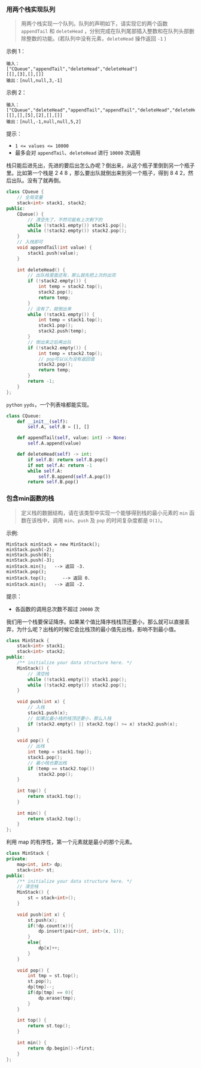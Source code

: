 ### 用两个栈实现队列

> 用两个栈实现一个队列。队列的声明如下，请实现它的两个函数 `appendTail` 和 `deleteHead` ，分别完成在队列尾部插入整数和在队列头部删除整数的功能。(若队列中没有元素，`deleteHead` 操作返回 `-1` )

示例 1：

```
输入：
["CQueue","appendTail","deleteHead","deleteHead"]
[[],[3],[],[]]
输出：[null,null,3,-1]
```

示例 2：

```
输入：
["CQueue","deleteHead","appendTail","appendTail","deleteHead","deleteHead"]
[[],[],[5],[2],[],[]]
输出：[null,-1,null,null,5,2]
```

提示：

- `1 <= values <= 10000`
- 最多会对 `appendTail`、`deleteHead` 进行 `10000` 次调用

栈只能后进先出，先进的要后出怎么办呢？倒出来，从这个瓶子里倒到另一个瓶子里。比如第一个栈是 2 4 8 ，那么要出队就倒出来到另一个瓶子，得到 8 4 2，然后出队。没有了就再倒。

```c++
class CQueue {
    // 全局变量
    stack<int> stack1, stack2;
public:
    CQueue() {
        // 清空先了，不然可能有上次剩下的
        while (!stack1.empty()) stack1.pop();
        while (!stack2.empty()) stack2.pop();
    }
    // 入栈即可
    void appendTail(int value) {
        stack1.push(value);
    }
    
    int deleteHead() {
        // 出队栈里面还有，那么就先把上次的出完
        if (!stack2.empty()) {
            int temp = stack2.top();
            stack2.pop();
            return temp;
        } 
        // 没有了，就倒出来
        while (!stack1.empty()) {
            int temp = stack1.top();
            stack1.pop();
            stack2.push(temp);
        }
        // 倒出来之后再出队
        if (!stack2.empty()) {
            int temp = stack2.top();
            // pop可以认为没有返回值
            stack2.pop();
            return temp;
        } 
        return -1;
    }
};
```

`python` `yyds`，一个列表啥都能实现。

```python
class CQueue:
    def __init__(self):
        self.A, self.B = [], []

    def appendTail(self, value: int) -> None:
        self.A.append(value)

    def deleteHead(self) -> int:
        if self.B: return self.B.pop()
        if not self.A: return -1
        while self.A:
            self.B.append(self.A.pop())
        return self.B.pop()
```

### 包含min函数的栈

>定义栈的数据结构，请在该类型中实现一个能够得到栈的最小元素的 `min` 函数在该栈中，调用 `min`、`push` 及 `pop` 的时间复杂度都是 `O(1)`。

示例:

```
MinStack minStack = new MinStack();
minStack.push(-2);
minStack.push(0);
minStack.push(-3);
minStack.min();   --> 返回 -3.
minStack.pop();
minStack.top();      --> 返回 0.
minStack.min();   --> 返回 -2.
```


提示：

- 各函数的调用总次数不超过 `20000` 次

我们用一个栈要保证降序。如果某个值比降序栈栈顶还要小，那么就可以直接丢弃，为什么呢？出栈的时候它会比栈顶的最小值先出栈，影响不到最小值。

```cpp
class MinStack {
    stack<int> stack1;
    stack<int> stack2;
public:
    /** initialize your data structure here. */
    MinStack() {
        // 清空栈
        while (!stack1.empty()) stack1.pop();
        while (!stack2.empty()) stack2.pop();
    }
    
    void push(int x) {
        // 入栈
        stack1.push(x);
        // 如果比最小栈的栈顶还要小，那么入栈
        if (stack2.empty() || stack2.top() >= x) stack2.push(x);
    }
    
    void pop() {
        // 出栈
        int temp = stack1.top();
        stack1.pop();
        // 最小栈也要出栈
        if (temp == stack2.top())
            stack2.pop();
    }
    
    int top() {
        return stack1.top();
    }
    
    int min() {
        return stack2.top();
    }
};
```

利用 map 的有序性，第一个元素就是最小的那个元素。

```cpp
class MinStack {
private:
    map<int, int> dp;
    stack<int> st;
public:
    /** initialize your data structure here. */
    // 清空栈
    MinStack() {
        st = stack<int>();
    }
    
    void push(int x) {
        st.push(x);
        if(!dp.count(x)){
            dp.insert(pair<int, int>(x, 1));
        }
        else{
            dp[x]++;
        }
    }
    
    void pop() {
        int tmp = st.top();
        st.pop();
        dp[tmp]--;
        if(dp[tmp] == 0){
            dp.erase(tmp);
        }
    }
    
    int top() {
        return st.top();
    }
    
    int min() {
        return dp.begin()->first;
    }
};
```

